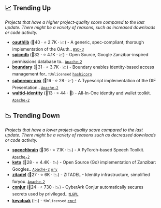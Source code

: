## 📈 Trending Up

_Projects that have a higher project-quality score compared to the last update. There might be a variety of reasons, such as increased downloads or code activity._

- <b><a href="https://github.com/oauthlib/oauthlib">oauthlib</a></b> (🥇40 ·  ⭐ 2.7K · 📈) - A generic, spec-compliant, thorough implementation of the OAuth.. <code><a href="http://bit.ly/3aKzpTv">BSD-3</a></code>
- <b><a href="https://github.com/authzed/spicedb">spicedb</a></b> (🥈32 ·  ⭐ 4.1K · 📈) - Open Source, Google Zanzibar-inspired permissions database to.. <code><a href="http://bit.ly/3nYMfla">Apache-2</a></code>
- <b><a href="https://github.com/hashicorp/boundary">boundary</a></b> (🥉31 ·  ⭐ 3.7K · 📈) - Boundary enables identity-based access management for.. <code>❗Unlicensed</code> <a href="https://www.hashicorp.com/"><code>hashicorp</code></a>
- <b><a href="https://github.com/Sphereon-Opensource/PEX">sphereon-pex</a></b> (🥇16 ·  ⭐ 28 · 📈) - A Typescript implementation of the DIF Presentation.. <code><a href="http://bit.ly/3nYMfla">Apache-2</a></code>
- <b><a href="https://github.com/walt-id/waltid-identity">waltid-identity</a></b> (🥉13 ·  ⭐ 44 · 🐣) - All-In-One identity and wallet toolkit. <code><a href="http://bit.ly/3nYMfla">Apache-2</a></code>

## 📉 Trending Down

_Projects that have a lower project-quality score compared to the last update. There might be a variety of reasons such as decreased downloads or code activity._

- <b><a href="https://github.com/speechbrain/speechbrain">speechbrain</a></b> (🥇36 ·  ⭐ 7.1K · 📉) - A PyTorch-based Speech Toolkit. <code><a href="http://bit.ly/3nYMfla">Apache-2</a></code>
- <b><a href="https://github.com/ory/keto">keto</a></b> (🥉28 ·  ⭐ 4.4K · 📉) - Open Source (Go) implementation of Zanzibar: Googles.. <code><a href="http://bit.ly/3nYMfla">Apache-2</a></code> <a href="https://www.ory.sh/"><code>ory</code></a>
- <b><a href="https://github.com/zitadel/zitadel">zitadel</a></b> (🥉27 ·  ⭐ 6K · 📉) - ZITADEL - Identity infrastructure, simplified foryou. <code><a href="http://bit.ly/3nYMfla">Apache-2</a></code>
- <b><a href="https://github.com/cyberark/conjur">conjur</a></b> (🥉24 ·  ⭐ 730 · 📉) - CyberArk Conjur automatically secures secrets used by privileged.. <code><a href="https://tldrlegal.com/search?q=LGPL">❗️LGPL</a></code>
- <b><a href="{}">keycloak</a></b> (📉) -  <code>❗Unlicensed</code> <a href="https://www.cncf.io/"><code>cncf</code></a>

